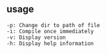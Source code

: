 ## usage

    -p: Change dir to path of file
    -i: Compile once immediately
    -v: Display version
    -h: Display help information
